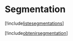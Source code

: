 # Segmentation

[!include[listesegmentations](segmentation.listesegmentations.autogen.md)]

[!include[obtenirsegmentation](segmentation.obtenirsegmentation.autogen.md)]











